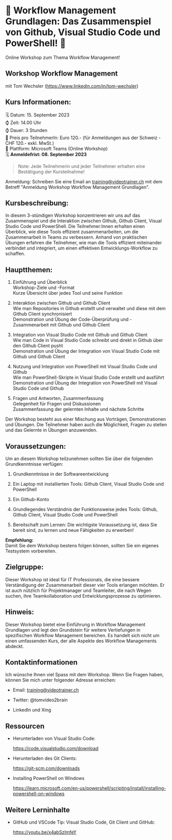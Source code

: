 # 📢 Workflow Management Grundlagen: Das Zusammenspiel von Github, Visual Studio Code und PowerShell! 📢
Online Workshop zum Thema Workflow Management!

## Workshop Workflow Management
mit Tom Wechsler (https://www.linkedin.com/in/tom-wechsler)


## Kurs Informationen:
🗓️ Datum: 15. September 2023  
⌚ Zeit: 14.00 Uhr  
⌚ Dauer: 3 Stunden  
💸 Preis pro TeilnehmerIn: Euro 120.- (für Anmeldungen aus der Schweiz - CHF 120.- exkl. MwSt.)  
📍 Plattform: Microsoft Teams (Online Workshop)  
🗓️ **Anmeldefrist: 08. September 2023**  

> Note: Jede Teilnehmerin und jeder Teilnehmer erhalten eine Bestätigung der Kursteilnahme!

Anmeldung: Schreiben Sie eine Email an training@videotrainer.ch mit dem Betreff "Anmeldung Workshop Workflow Management Grundlagen".  

## Kursbeschreibung:
In diesem 3-stündigen Workshop konzentrieren wir uns auf das Zusammenspiel und die Interaktion zwischen Github, Github Client, Visual Studio Code und PowerShell. Die Teilnehmer:Innen erhalten einen Überblick, wie diese Tools effizient zusammenarbeiten, um die Zusammenarbeit in Teams zu verbessern. Anhand von praktischen Übungen erfahren die Teilnehmer, wie man die Tools effizient miteinander verbindet und integriert, um einen effektiven Entwicklungs-Workflow zu schaffen.

## Hauptthemen:
1. Einführung und Überblick  
    Workshop-Ziele und -Format  
    Kurze Übersicht über jedes Tool und seine Funktion  

2. Interaktion zwischen Github und Github Client  
    Wie man Repositories in Github erstellt und verwaltet und diese mit dem Github Client synchronisiert  
    Demonstration und Übung der Code-Überprüfung und -Zusammenarbeit mit Github und Github Client  

3. Integration von Visual Studio Code mit Github und Github Client  
    Wie man Code in Visual Studio Code schreibt und direkt in Github über den Github Client pusht  
    Demonstration und Übung der Integration von Visual Studio Code mit Github und Github Client  

4. Nutzung und Integration von PowerShell mit Visual Studio Code und Github  
    Wie man PowerShell-Skripte in Visual Studio Code erstellt und ausführt  
    Demonstration und Übung der Integration von PowerShell mit Visual Studio Code und Github  

5. Fragen und Antworten, Zusammenfassung  
    Gelegenheit für Fragen und Diskussionen  
    Zusammenfassung der gelernten Inhalte und nächste Schritte  

Der Workshop besteht aus einer Mischung aus Vorträgen, Demonstrationen und Übungen. Die Teilnehmer haben auch die Möglichkeit, Fragen zu stellen und das Gelernte in Übungen anzuwenden.

## Voraussetzungen:
Um an diesem Workshop teilzunehmen sollten Sie über die folgenden Grundkenntnisse verfügen:

1. Grundkenntnisse in der Softwareentwicklung

2. Ein Laptop mit installierten Tools: Github Client, Visual Studio Code und PowerShell

3. Ein Github-Konto

4. Grundlegendes Verständnis der Funktionsweise jedes Tools: Github, Github Client, Visual Studio Code und PowerShell

5. Bereitschaft zum Lernen: Die wichtigste Voraussetzung ist, dass Sie bereit sind, zu lernen und neue Fähigkeiten zu erwerben!  

**Empfehlung:**  
Damit Sie dem Workshop bestens folgen können, sollten Sie ein eigenes Testsystem vorbereiten.

## Zielgruppe:
Dieser Workshop ist ideal für IT Professionals, die eine bessere Verständigung der Zusammenarbeit dieser vier Tools erlangen möchten. Er ist auch nützlich für Projektmanager und Teamleiter, die nach Wegen suchen, ihre Teamkollaboration und Entwicklungsprozesse zu optimieren.

## Hinweis:
Dieser Workshop bietet eine Einführung in Workflow Management Grundlagen und legt den Grundstein für weitere Vertiefungen in spezifischen Workflow Management bereichen. Es handelt sich nicht um einen umfassenden Kurs, der alle Aspekte des Workflow Managements abdeckt.

## Kontaktinformationen
Ich wünsche Ihnen viel Spass mit dem Workshop. Wenn Sie Fragen haben, können Sie mich unter folgender Adresse erreichen:

- Email: training@videotrainer.ch

- Twitter: @tomvideo2brain

- LinkedIn und Xing


## Ressourcen
- Herunterladen von Visual Studio Code:

  https://code.visualstudio.com/download

- Herunterladen des Git Clients:

  https://git-scm.com/downloads

- Installing PowerShell on Windows

  https://learn.microsoft.com/en-us/powershell/scripting/install/installing-powershell-on-windows   

## Weitere Lerninhalte
- GitHub und VSCode Tip: Visual Studio Code, Git Client und GitHub:

  https://youtu.be/x4abSzImfeY